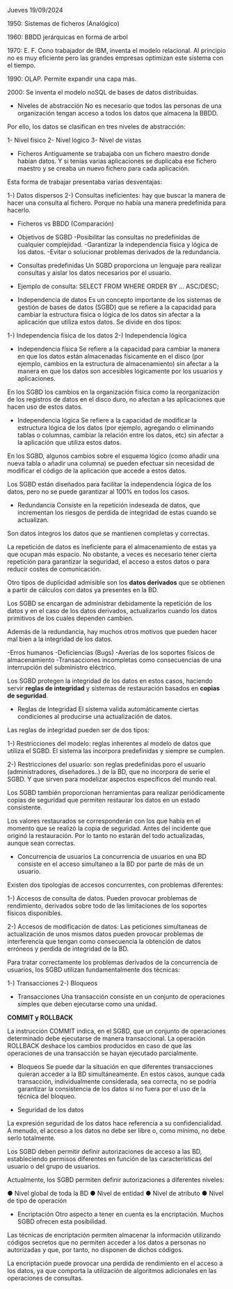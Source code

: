 Jueves 19/09/2024

1950: Sistemas de ficheros (Analógico)

1960: BBDD jerárquicas en forma de arbol

1970: E. F. Cono trabajador de IBM, inventa el modelo relacional. Al principio no es muy eficiente pero las grandes empresas optimizan este sistema con el tiempo.

1990: OLAP. Permite expandir una capa más.

2000: Se inventa el modelo noSQL de bases de datos distribuidas.


- Niveles de abstracción
No es necesario que todos las personas de una organización tengan acceso a todos los datos que almacena la BBDD.

Por ello, los datos se clasifican en tres niveles de abstracción:

1- Nivel físico
2- Nivel lógico
3- Nivel de vistas

- Ficheros
Antiguamente se trabajaba con un fichero maestro donde habían datos. Y si tenías varias aplicaciones se duplicaba ese fichero maestro y se creaba un nuevo fichero para cada aplicación.

Esta forma de trabajar presentaba varias desventajas:

1-) Datos dispersos
2-) Consultas ineficientes: hay que buscar la manera de hacer una consulta al fichero. Porque no había una manera predefinida para hacerlo.

- Ficheros vs BBDD (Comparación)

- Objetivos de SGBD
-Posibilitar las consultas no predefinidas de cualquier complejidad.
-Garantizar la independencia física y lógica de los datos.
-Evitar o solucionar problemas derivados de la redundancia.

- Consultas predefinidas
Un SGBD proporciona un lenguaje para realizar consultas y aislar los datos necesarios por el usuario.

- Ejemplo de consulta:
SELECT
FROM
WHERE
ORDER BY ... ASC/DESC;

- Independencia de datos
Es un concepto importante de los sistemas de gestión de bases de datos (SGBD) que se refiere a la capacidad para cambiar la estructura física o lógica de los datos sin afectar a la aplicación que utiliza estos datos. Se divide en dos tipos:

1-) Independencia física de los datos
2-) Independencia lógica

- Independencia física
Se refiere a la capacidad para cambiar la manera en que los datos están almacenadas físicamente en el disco (por ejemplo, cambios en la estructura de almacenamiento) sin afectar a la manera en que los datos son accesibles lógicamente por los usuarios y aplicaciones.

En los SGBD los cambios en la organización física como la reorganización de los registros de datos en el disco duro, no afectan a las aplicaciones que hacen uso de estos datos.

- Independencia lógica
Se refiere a la capacidad de modificar la estructura lógica de los datos (por ejemplo, agregando o eliminando tablas o columnas, cambiar la relación entre los datos, etc) sin afectar a la aplicación que utiliza estos datos. 

En los SGBD, algunos cambios sobre el esquema lógico (como añadir una nueva tabla o añadir una columna) se pueden efectuar sin necesidad de modificar el código de la aplicación que accede a estos datos. 

Los SGBD están diseñados para facilitar la independencia lógica de los datos, pero no se puede garantizar al 100% en todos los casos.


- Redundancia
Consiste en la repetición indeseada de datos, que incrementan los riesgos de perdida de integridad de estas cuando se actualizan.

Son datos íntegros los datos que se mantienen completas y correctas.

La repetición de datos es ineficiente para el almacenamiento de estas ya que ocupan más espacio. No obstante, a veces es necesario tener cierta repetición para garantizar la seguridad, el acceso a estos datos o para reducir costes de comunicación.

Otro tipos de duplicidad admisible son los **datos derivados** que se obtienen a partir de cálculos con datos ya presentes en la BD.

Los SGBD se encargan de administrar debidamente la repetición de los datos y en el caso de los datos derivados, actualizarlos cuando los datos primitivos de los cuales dependen cambien.

Además de la redundancia, hay muchos otros motivos que pueden hacer mal bien a la integridad de los datos.

-Erros humanos
-Deficiencias (Bugs)
-Averías de los soportes físicos de almacenamiento
-Transacciones incompletas como consecuencias de una interrupción del subministro eléctrico.

Los SGBD protegen la integridad de los datos en estos casos, haciendo servir **reglas de integridad** y sistemas de restauración basados en **copias de seguridad**.

- Reglas de Integridad
El sistema valida automáticamente ciertas condiciones al producirse una actualización de datos.

Las reglas de integridad pueden ser de dos tipos:

1-) Restricciones del modelo: reglas inherentes al modelo de datos que utiliza el SGBD. El sistema las incorpora predefinidas y siempre se cumplen.

2-) Restricciones del usuario: son reglas predefinidas poro el usuario (administradores, diseñadores..) de la BD, que no incorpora de serie el SGBD. Y que sirven para modelizar aspectos específicos del mundo real.

Los SGBD también proporcionan herramientas para realizar periódicamente copias de seguridad que permiten restaurar los datos en un estado consistente.

Los valores restaurados se corresponderán con los que había en el momento que se realizó la copia de seguridad. Antes del incidente que originó la restauración. Por lo tanto no estarán del todo actualizadas, aunque sean correctas.

- Concurrencia de usuarios
La concurrencia de usuarios en una BD consiste en el acceso simultaneo a la BD por parte de más de un usuario.

Existen dos tipologías de accesos concurrentes, con problemas diferentes:

1-) Accesos de consulta de datos. Pueden provocar problemas de rendimiento, derivados sobre todo de las limitaciones de los soportes físicos disponibles.

2-) Accesos de modificación de datos: Las peticiones simultaneas de actualización de unos mismos datos pueden provocar problemas de interferencia que tengan como consecuencia la obtención de datos erróneos y perdida de integridad de la BD.

Para tratar correctamente los problemas derivados de la concurrencia de usuarios, los SGBD utilizan fundamentalmente dos técnicas:

1-) Transacciones
2-) Bloqueos

- Transacciones
Una transacción consiste en un conjunto de operaciones simples que deben ejecutarse como una unidad. 

**COMMIT y ROLLBACK** 

La instrucción COMMIT indica, en el SGBD, que un conjunto de operaciones determinado debe ejecutarse de manera transaccional. La operación ROLLBACK deshace los cambios producidos en caso de que las operaciones de una transacción se hayan ejecutado parcialmente.

- Bloqueos
Se puede dar la situación en que diferentes transacciones quieran acceder a la BD simultáneamente. En estos casos, aunque cada transacción, individualmente considerada, sea correcta, no se podría garantizar la consistencia de los datos si no fuera por el uso de la técnica del bloqueo.

- Seguridad de los datos

La expresión seguridad de los datos hace referencia a su confidencialidad. A menudo, el acceso a los datos no debe ser libre o, como mínimo, no debe serlo totalmente. 

Los SGBD deben permitir definir autorizaciones de acceso a las BD, estableciendo permisos diferentes en función de las características del usuario o del grupo de usuarios. 

Actualmente, los SGBD permiten definir autorizaciones a diferentes niveles: 

● Nivel global de toda la BD 
● Nivel de entidad 
● Nivel de atributo 
● Nivel de tipo de operación

- Encriptación
Otro aspecto a tener en cuenta es la encriptación. Muchos SGBD ofrecen esta posibilidad.

Las técnicas de encriptación permiten almacenar la información utilizando códigos secretos que no permiten acceder a los datos a personas no autorizadas y que, por tanto, no disponen de dichos códigos.

La encriptación puede provocar una perdida de rendimiento en el acceso a los datos, ya que comporta la utilización de algoritmos adicionales en las operaciones de consultas.



